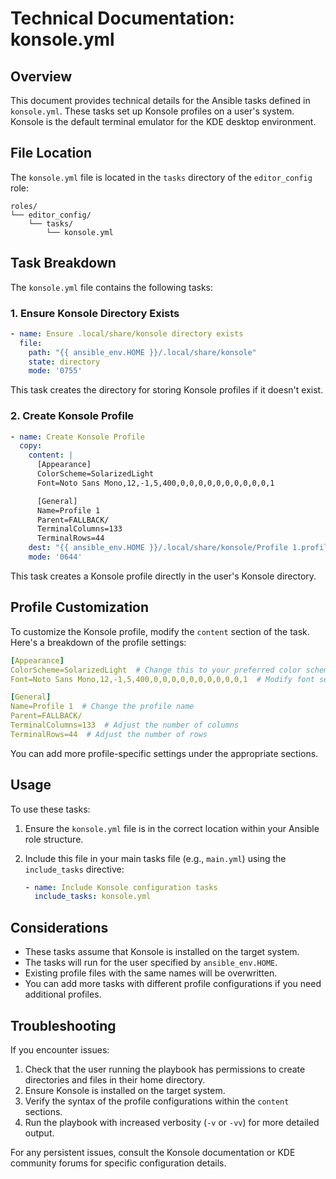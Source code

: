 # Technical Documentation: konsole.yml

## Overview

This document provides technical details for the Ansible tasks defined in `konsole.yml`. These tasks set up Konsole profiles on a user's system. Konsole is the default terminal emulator for the KDE desktop environment.

## File Location

The `konsole.yml` file is located in the `tasks` directory of the `editor_config` role:

```
roles/
└── editor_config/
    └── tasks/
        └── konsole.yml
```

## Task Breakdown

The `konsole.yml` file contains the following tasks:

### 1. Ensure Konsole Directory Exists

```yaml
- name: Ensure .local/share/konsole directory exists
  file:
    path: "{{ ansible_env.HOME }}/.local/share/konsole"
    state: directory
    mode: '0755'
```

This task creates the directory for storing Konsole profiles if it doesn't exist.

### 2. Create Konsole Profile

```yaml
- name: Create Konsole Profile
  copy:
    content: |
      [Appearance]
      ColorScheme=SolarizedLight
      Font=Noto Sans Mono,12,-1,5,400,0,0,0,0,0,0,0,0,0,0,1

      [General]
      Name=Profile 1
      Parent=FALLBACK/
      TerminalColumns=133
      TerminalRows=44
    dest: "{{ ansible_env.HOME }}/.local/share/konsole/Profile 1.profile"
    mode: '0644'
```

This task creates a Konsole profile directly in the user's Konsole directory.

## Profile Customization

To customize the Konsole profile, modify the `content` section of the task. Here's a breakdown of the profile settings:

```yaml
[Appearance]
ColorScheme=SolarizedLight  # Change this to your preferred color scheme
Font=Noto Sans Mono,12,-1,5,400,0,0,0,0,0,0,0,0,0,0,1  # Modify font settings as needed

[General]
Name=Profile 1  # Change the profile name
Parent=FALLBACK/
TerminalColumns=133  # Adjust the number of columns
TerminalRows=44  # Adjust the number of rows
```

You can add more profile-specific settings under the appropriate sections.

## Usage

To use these tasks:

1. Ensure the `konsole.yml` file is in the correct location within your Ansible role structure.
2. Include this file in your main tasks file (e.g., `main.yml`) using the `include_tasks` directive:

   ```yaml
   - name: Include Konsole configuration tasks
     include_tasks: konsole.yml
   ```

## Considerations

- These tasks assume that Konsole is installed on the target system.
- The tasks will run for the user specified by `ansible_env.HOME`.
- Existing profile files with the same names will be overwritten.
- You can add more tasks with different profile configurations if you need additional profiles.

## Troubleshooting

If you encounter issues:

1. Check that the user running the playbook has permissions to create directories and files in their home directory.
2. Ensure Konsole is installed on the target system.
3. Verify the syntax of the profile configurations within the `content` sections.
4. Run the playbook with increased verbosity (`-v` or `-vv`) for more detailed output.

For any persistent issues, consult the Konsole documentation or KDE community forums for specific configuration details.
